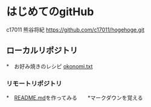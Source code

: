 # はじめてのgitHub
c17011 熊谷将紀
<https://github.com/c17011/hogehoge.git>

## ローカルリポジトリ
*　お好み焼きのレシピ  [okonomi.txt](okonomi.txt)

### リモートリポジトリ
*　[README.md](READme.md)を作ってみる　　*マークダウンを覚える
